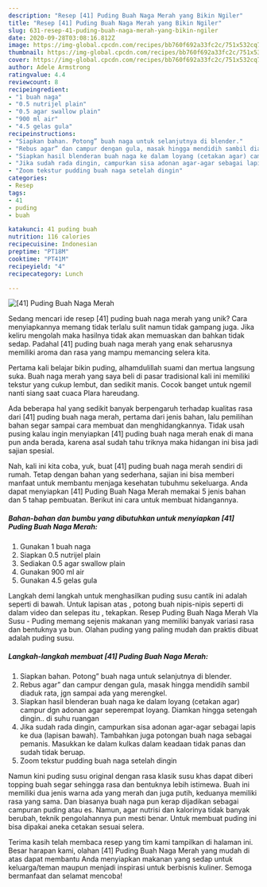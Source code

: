 ```yaml
---
description: "Resep [41] Puding Buah Naga Merah yang Bikin Ngiler"
title: "Resep [41] Puding Buah Naga Merah yang Bikin Ngiler"
slug: 631-resep-41-puding-buah-naga-merah-yang-bikin-ngiler
date: 2020-09-28T03:08:16.812Z
image: https://img-global.cpcdn.com/recipes/bb760f692a33fc2c/751x532cq70/41-puding-buah-naga-merah-foto-resep-utama.jpg
thumbnail: https://img-global.cpcdn.com/recipes/bb760f692a33fc2c/751x532cq70/41-puding-buah-naga-merah-foto-resep-utama.jpg
cover: https://img-global.cpcdn.com/recipes/bb760f692a33fc2c/751x532cq70/41-puding-buah-naga-merah-foto-resep-utama.jpg
author: Adele Armstrong
ratingvalue: 4.4
reviewcount: 8
recipeingredient:
- "1 buah naga"
- "0.5 nutrijel plain"
- "0.5 agar swallow plain"
- "900 ml air"
- "4.5 gelas gula"
recipeinstructions:
- "Siapkan bahan. Potong” buah naga untuk selanjutnya di blender."
- "Rebus agar” dan campur dengan gula, masak hingga mendidih sambil diaduk rata, jgn sampai ada yang merengkel."
- "Siapkan hasil blenderan buah naga ke dalam loyang (cetakan agar) campur dgn adonan agar seperempat loyang. Diamkan hingga setengah dingin.. di suhu ruangan"
- "Jika sudah rada dingin, campurkan sisa adonan agar-agar sebagai lapis ke dua (lapisan bawah). Tambahkan juga potongan buah naga sebagai pemanis. Masukkan ke dalam kulkas dalam keadaan tidak panas dan sudah tidak beruap."
- "Zoom tekstur pudding buah naga setelah dingin"
categories:
- Resep
tags:
- 41
- puding
- buah

katakunci: 41 puding buah 
nutrition: 116 calories
recipecuisine: Indonesian
preptime: "PT18M"
cooktime: "PT41M"
recipeyield: "4"
recipecategory: Lunch

---
```



![[41] Puding Buah Naga Merah](https://img-global.cpcdn.com/recipes/bb760f692a33fc2c/751x532cq70/41-puding-buah-naga-merah-foto-resep-utama.jpg)

Sedang mencari ide resep [41] puding buah naga merah yang unik? Cara menyiapkannya memang tidak terlalu sulit namun tidak gampang juga. Jika keliru mengolah maka hasilnya tidak akan memuaskan dan bahkan tidak sedap. Padahal [41] puding buah naga merah yang enak seharusnya memiliki aroma dan rasa yang mampu memancing selera kita.

Pertama kali belajar bikin puding, alhamdulillah suami dan mertua langsung suka. Buah naga merah yang saya beli di pasar tradisional kali ini memiliki tekstur yang cukup lembut, dan sedikit manis. Cocok banget untuk ngemil nanti siang saat cuaca Plara hareudang.

Ada beberapa hal yang sedikit banyak berpengaruh terhadap kualitas rasa dari [41] puding buah naga merah, pertama dari jenis bahan, lalu pemilihan bahan segar sampai cara membuat dan menghidangkannya. Tidak usah pusing kalau ingin menyiapkan [41] puding buah naga merah enak di mana pun anda berada, karena asal sudah tahu triknya maka hidangan ini bisa jadi sajian spesial.


Nah, kali ini kita coba, yuk, buat [41] puding buah naga merah sendiri di rumah. Tetap dengan bahan yang sederhana, sajian ini bisa memberi manfaat untuk membantu menjaga kesehatan tubuhmu sekeluarga. Anda dapat menyiapkan [41] Puding Buah Naga Merah memakai 5 jenis bahan dan 5 tahap pembuatan. Berikut ini cara untuk membuat hidangannya.

<!--inarticleads1-->

##### Bahan-bahan dan bumbu yang dibutuhkan untuk menyiapkan [41] Puding Buah Naga Merah:

1. Gunakan 1 buah naga
1. Siapkan 0.5 nutrijel plain
1. Sediakan 0.5 agar swallow plain
1. Gunakan 900 ml air
1. Gunakan 4.5 gelas gula


Langkah demi langkah untuk menghasilkan puding susu cantik ini adalah seperti di bawah. Untuk lapisan atas , potong buah nipis-nipis seperti di dalam video dan selepas itu , tekapkan. Resep Puding Buah Naga Merah Vla Susu - Puding memang sejenis makanan yang memiliki banyak variasi rasa dan bentuknya ya bun. Olahan puding yang paling mudah dan praktis dibuat adalah puding susu. 

<!--inarticleads2-->

##### Langkah-langkah membuat [41] Puding Buah Naga Merah:

1. Siapkan bahan. Potong” buah naga untuk selanjutnya di blender.
1. Rebus agar” dan campur dengan gula, masak hingga mendidih sambil diaduk rata, jgn sampai ada yang merengkel.
1. Siapkan hasil blenderan buah naga ke dalam loyang (cetakan agar) campur dgn adonan agar seperempat loyang. Diamkan hingga setengah dingin.. di suhu ruangan
1. Jika sudah rada dingin, campurkan sisa adonan agar-agar sebagai lapis ke dua (lapisan bawah). Tambahkan juga potongan buah naga sebagai pemanis. Masukkan ke dalam kulkas dalam keadaan tidak panas dan sudah tidak beruap.
1. Zoom tekstur pudding buah naga setelah dingin


Namun kini puding susu original dengan rasa klasik susu khas dapat diberi topping buah segar sehingga rasa dan bentuknya lebih istimewa. Buah ini memiliki dua jenis warna ada yang merah dan juga putih, keduanya memiliki rasa yang sama. Dan biasanya buah naga pun kerap dijadikan sebagai campuran puding atau es. Namun, agar nutrisi dan kalorinya tidak banyak berubah, teknik pengolahannya pun mesti benar. Untuk membuat puding ini bisa dipakai aneka cetakan sesuai selera. 

Terima kasih telah membaca resep yang tim kami tampilkan di halaman ini. Besar harapan kami, olahan [41] Puding Buah Naga Merah yang mudah di atas dapat membantu Anda menyiapkan makanan yang sedap untuk keluarga/teman maupun menjadi inspirasi untuk berbisnis kuliner. Semoga bermanfaat dan selamat mencoba!
